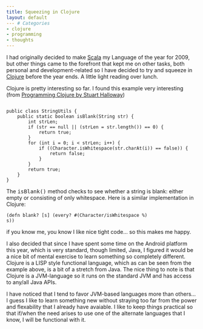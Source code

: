 ```yaml
---
title: Squeezing in Clojure
layout: default
--- # Categories
- clojure
- programming
- thoughts
---
```


I had originally decided to make <a href="http://www.scala-lang.org/">Scala</a> my Language of the year for 2009, but other things came to the forefront that kept me on other tasks, both personal and development-related so I have decided to try and squeeze in <a href="http://clojure.org">Clojure</a> before the year ends. A little light reading over lunch.

Clojure is pretty interesting so far. I found this example very interesting (from <a href="http://pragprog.com/titles/shcloj/programming-clojure">Programming Clojure by Stuart Halloway</a>)

<code lang="java">
public class StringUtils {
    public static boolean isBlank(String str) {
        int strLen;
        if (str == null || (strLen = str.length()) == 0) {
            return true;
        }
        for (int i = 0; i < strLen; i++) {
            if ((Character.isWhitespace(str.charAt(i)) == false)) {
                return false;
            }
        }
        return true;
    }
}</code>

The <tt>isBlank()</tt> method checks to see whether a string is blank: either empty or consisting of only whitespace. Here is a similar implementation in Clojure:

<code>(defn blank? [s] (every? #(Character/isWhitespace %) s))</code>

if you know me, you know I like nice tight code... so this makes me happy. 

I also decided that since I have spent some time on the Android platform this year, which is very standard, though limited, Java, I figured it would be a nice bit of mental exercise to learn something so completely different. Clojure is a LISP style functional language, which as can be seen from the example above, is a bit of a stretch from Java. The nice thing to note is that Clojure is a JVM-language so it runs on the standard JVM and has access to any/all Java APIs.

I have noticed that I tend to favor JVM-based languages more than others... I guess I like to learn something new without straying too far from the power and flexability that I already have avaiable. I like to keep things practical so that if/when the need arises to use one of the alternate languages that I know, I will be functional with it.

